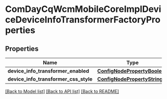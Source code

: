 # ComDayCqWcmMobileCoreImplDeviceDeviceInfoTransformerFactoryProperties

## Properties
Name | Type | Description | Notes
------------ | ------------- | ------------- | -------------
**device_info_transformer_enabled** | [**ConfigNodePropertyBoolean**](ConfigNodePropertyBoolean.md) |  | [optional] 
**device_info_transformer_css_style** | [**ConfigNodePropertyString**](ConfigNodePropertyString.md) |  | [optional] 

[[Back to Model list]](../README.md#documentation-for-models) [[Back to API list]](../README.md#documentation-for-api-endpoints) [[Back to README]](../README.md)


